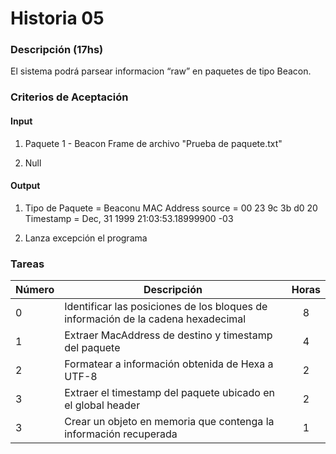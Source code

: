 # Historia 05

### Descripción (17hs)

El sistema podrá parsear informacion “raw” en paquetes de tipo Beacon. 

### Criterios de Aceptación

#### Input

1) Paquete 1 - Beacon Frame de archivo "Prueba de paquete.txt" 

2) Null

#### Output

1) Tipo de Paquete = Beaconu
   MAC Address source = 00 23 9c 3b d0 20
   Timestamp = Dec, 31 1999 21:03:53.18999900 -03

2) Lanza excepción el programa

### Tareas

| Número | Descripción | Horas |
| ------ | ------ | :------: |
| 0 | Identificar las posiciones de los bloques de información de la cadena hexadecimal | 8 |
| 1 | Extraer MacAddress de destino y timestamp del paquete | 4 |
| 2 | Formatear a información obtenida de Hexa a UTF-8 | 2 |
| 3 | Extraer el timestamp del paquete ubicado en el global header | 2 |
| 3 | Crear un objeto en memoria que contenga la información recuperada | 1 |
 
